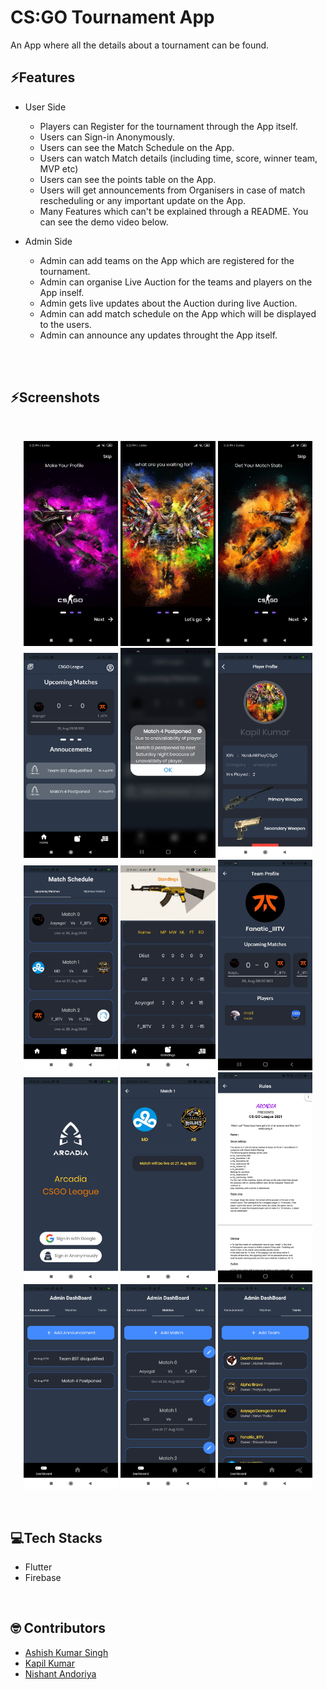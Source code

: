 # CS:GO Tournament App

An App where all the details about a tournament can be found.

## ⚡Features

- User Side

  - Players can Register for the tournament through the App itself.
  - Users can Sign-in Anonymously.
  - Users can see the Match Schedule on the App.
  - Users can watch Match details (including time, score, winner team, MVP etc)
  - Users can see the points table on the App.
  - Users will get announcements from Organisers in case of match rescheduling or any important update on the App.
  - Many Features which can't be explained through a README. You can see the demo video below.

- Admin Side
  - Admin can add teams on the App which are registered for the tournament.
  - Admin can organise Live Auction for the teams and players on the App inself.
  - Admin gets live updates about the Auction during live Auction.
  - Admin can add match schedule on the App which will be displayed to the users.
  - Admin can announce any updates throught the App itself.

<br>
<br>

## ⚡Screenshots

<br>
<p align="center">
    <img src="screenshots/onboarding1.jpg" width="30%"></img>
    <img src="screenshots/onboarding3.jpg" width="30%"></img>
    <img src="screenshots/onboarding2.jpg" width="30%"></img> 
    <br>
    <img src="screenshots/playerhome.jpg" width="30%"></img> 
    <img src="screenshots/announcementdialog.jpeg" width="30%"></img>
    <img src="screenshots/playerprofile.jpg" width="30%"></img>
    <br> 
    <!-- <img src="screenshots/matchdetails.jpg" width="30%"> 
    </img><img src="screenshots/onboarding-1.jpg" width="30%">
    <img src="screenshots/a" width="30%"></img>  
    <br> -->
    <img src="screenshots/teamschedule.jpg" width="30%"></img>
    <img src="screenshots/teamstandings.jpg" width="30%"></img>
    <img src="screenshots/teamdetails2.jpeg" width="30%"></img>
    <!-- <img src="screenshots/addteam1.jpg" width="30%"></img> -->
    <br>
    <img src="screenshots/login.jpg" width="30%"></img>
    <img src="screenshots/matchdetails.jpg" width="30%"></img>
    <img src="screenshots/rules.jpg" width="30%"></img>
    <br>
    <img src="screenshots/addannouncement.jpg" width="30%"></img> 
    <img src="screenshots/addmatch.jpg" width="30%"></img>
    <img src="screenshots/admindashboard.jpg" width="30%"></img>
    <br>
    <!-- <img src="screenshots/auctionstatus.jpg" width="30%"></img> -->
</p>

<br>

## 💻Tech Stacks

- Flutter
- Firebase

<br>

## 🤓 Contributors

- [Ashish Kumar Singh](https://github.com/AshishSingh2001)
- [Kapil Kumar](https://github.com/kapilkumar2001)
- [Nishant Andoriya](https://github.com/M-A-D-A-R-A)
